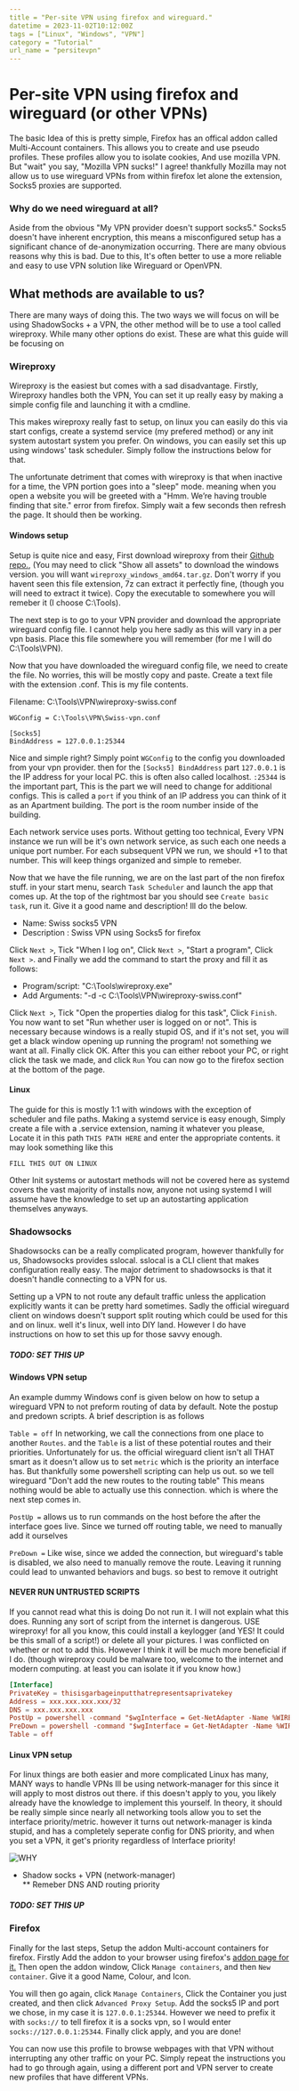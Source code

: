 ```yaml
---
title = "Per-site VPN using firefox and wireguard."
datetime = 2023-11-02T10:12:00Z
tags = ["Linux", "Windows", "VPN"]
category = "Tutorial"
url_name = "persitevpn"
---
```


# Per-site VPN using firefox and wireguard (or other VPNs)
The basic Idea of this is pretty simple, Firefox has an offical addon called Multi-Account containers. This allows you to create and use pseudo profiles. These profiles allow you to isolate cookies, And use mozilla VPN. But "wait" you say, "Mozilla VPN sucks!" I agree! thankfully Mozilla may not allow us to use wireguard VPNs from within firefox let alone the extension, Socks5 proxies are supported.


### Why do we need wireguard at all?
Aside from the obvious "My VPN provider doesn't support socks5." Socks5 doesn't have inherent encryption, this means a misconfigured setup has a significant chance of de-anonymization occurring. There are many obvious reasons why this is bad. Due to this, It's often better to use a more reliable and easy to use VPN solution like Wireguard or OpenVPN. 

## What methods are available to us?
There are many ways of doing this. The two ways we will focus on will be using ShadowSocks + a VPN, the other method will be to use a tool called wireproxy. While many other options do exist. These are what this guide will be focusing on

### Wireproxy
Wireproxy is the easiest but comes with a sad disadvantage. Firstly, Wireproxy handles both the VPN, You can set it up really easy by making a simple config file and launching it with a cmdline. 

This makes wireproxy really fast to setup, on linux you can easily do this via start configs, create a systemd service (my prefered method) or any init system autostart system you prefer. On windows, you can easily set this up using windows' task scheduler. Simply follow the instructions below for that. 

The unfortunate detriment that comes with wireproxy is that when inactive for a time, the VPN portion goes into a "sleep" mode. meaning when you open a website you will be greeted with a "Hmm. We’re having trouble finding that site." error from firefox. Simply wait a few seconds then refresh the page. It should then be working. 


#### Windows setup
Setup is quite nice and easy, First download wireproxy from their [Github repo.](https://github.com/pufferffish/wireproxy/release), (You may need to click "Show all assets" to download the windows version. you will want `wireproxy_windows_amd64.tar.gz`. Don't worry if you havent seen this file extension, 7z can extract it perfectly fine, (though you will need to extract it twice). Copy the executable to somewhere you will remeber it (I choose C:\Tools). 

The next step is to go to your VPN provider and download the appropriate wireguard config file. I cannot help you here sadly as this will vary in a per vpn basis. Place this file somewhere you will remember (for me I will do C:\Tools\VPN). 

Now that you have downloaded the wireguard config file, we need to create the file. No worries, this will be mostly copy and paste. Create a text file with the extension .conf. This is my file contents. 

Filename: C:\Tools\VPN\wireproxy-swiss.conf
```
WGConfig = C:\Tools\VPN\Swiss-vpn.conf

[Socks5]
BindAddress = 127.0.0.1:25344
```

Nice and simple right? Simply point `WGConfig` to the config you downloaded from your vpn provider. then for the `[Socks5] BindAddress` part `127.0.0.1` is the IP address for your local PC. this is often also called localhost. `:25344` is the important part, This is the part we will need to change for additional configs. This is called a `port` if you think of an IP address you can think of it as an Apartment building. The port is the room number inside of the building. 

Each network service uses ports. Without getting too technical, Every VPN instance we run will be it's own network service, as such each one needs a unique port number. For each subsequent VPN we run, we should +1 to that number. This will keep things organized and simple to remeber. 

Now that we have the file running, we are on the last part of the non firefox stuff. in your start menu, search `Task Scheduler` and launch the app that comes up. At the top of the rightmost bar you should see `Create basic task`, run it. Give it a good name and description! Ill do the below.

* Name: Swiss socks5 VPN
* Description : Swiss VPN using Socks5 for firefox


Click `Next >`, Tick "When I log on", Click `Next >`, "Start a program", Click `Next >`. and Finally we add the command to start the proxy and fill it as follows:

* Program/script: "C:\Tools\wireproxy.exe"
* Add Arguments: "-d -c C:\Tools\VPN\wireproxy-swiss.conf"

Click `Next >`, Tick "Open the properties dialog for this task", Click `Finish`. You now want to set "Run whether user is logged on or not". This is necessary because windows is a really stupid OS, and if it's not set, you will get a black window opening up running the program! not something we want at all. Finally click OK. After this you can either reboot your PC, or right click the task we made, and click `Run` You can now go to the firefox section at the bottom of the page.

#### Linux
The guide for this is mostly 1:1 with windows with the exception of scheduler and file paths. Making a systemd service is easy enough, Simply create a file with a .service extension, naming it whatever you please, Locate it in this path `THIS PATH HERE` and enter the appropriate contents. it may look something like this 
```
FILL THIS OUT ON LINUX
```


Other Init systems or autostart methods will not be covered here as systemd covers the vast majority of installs now, anyone not using systemd I will assume have the knowledge to set up an autostarting application themselves anyways. 

### Shadowsocks
Shadowsocks can be a really complicated program, however thankfully for us, Shadowsocks provides sslocal. sslocal is a CLI client that makes configuration really easy. The major detriment to shadowsocks is that it doesn't handle connecting to a VPN for us. 

Setting up a VPN to not route any default traffic unless the application explicitly wants it can be pretty hard sometimes. Sadly the official wireguard client on windows doesn't support split routing which could be used for this and on linux. well it's linux, well into DIY land. However I do have instructions on how to set this up for those savvy enough.

##### TODO: SET THIS UP

#### Windows VPN setup
An example dummy Windows conf is given below on how to setup a wireguard VPN to not preform routing of data by default. Note the postup and predown scripts. A brief description is as follows  

`Table = off` In networking, we call the connections from one place to another `Routes`. and the `Table` is a list of these potential routes and their priorities. Unfortunately for us. the official wireguard client isn't all THAT smart as it doesn't allow us to set `metric` which is the priority an interface has. But thankfully some powershell scripting can help us out. so we tell wireguard "Don't add the new routes to the routing table" This means nothing would be able to actually use this connection. which is where the next step comes in. 

`PostUp =` allows us to run commands on the host before the after the interface goes live. Since we turned off routing table, we need to manually add it ourselves

`PreDown =` Like wise, since we added the connection, but wireguard's table is disabled, we also need to manually remove the route. Leaving it running could lead to unwanted behaviors and bugs. so best to remove it outright



#### NEVER RUN UNTRUSTED SCRIPTS
If you cannot read what this is doing Do not run it. I will not explain what this does. Running any sort of script from the internet is dangerous. USE wireproxy! for all you know, this could install a keylogger (and YES! It could be this small of a script!) or delete all your pictures. I was conflicted on whether or not to add this. However I think it will be much more beneficial if I do. (though wireproxy could be malware too, welcome to the internet and modern computing. at least you can isolate it if you know how.) 

```toml
[Interface]
PrivateKey = thisisgarbageinputthatrepresentsaprivatekey
Address = xxx.xxx.xxx.xxx/32
DNS = xxx.xxx.xxx.xxx
PostUp = powershell -command "$wgInterface = Get-NetAdapter -Name %WIREGUARD_TUNNEL_NAME%; route add 0.0.0.0 mask 0.0.0.0 0.0.0.0 IF $wgInterface.ifIndex metric 9999; Set-NetIPInterface -InterfaceIndex $wgInterface.ifIndex -InterfaceMetric 9999;"
PreDown = powershell -command "$wgInterface = Get-NetAdapter -Name %WIREGUARD_TUNNEL_NAME%; route delete 0.0.0.0 mask 0.0.0.0 0.0.0.0 if $wgInterface.ifIndex metric 9999; Set-NetIPInterface -InterfaceIndex $wgInterface.ifIndex -InterfaceMetric 9999;"
Table = off
```


#### Linux VPN setup
For linux things are both easier and more complicated Linux has many, MANY ways to handle VPNs Ill be using network-manager for this since it will apply to most distros out there. if this doesn't apply to you, you likely already have the knowledge to implement this yourself. In theory, it should be really simple since nearly all networking tools allow you to set the interface priority/metric. however it turns out network-manager is kinda stupid, and has a completely seperate config for DNS priority, and when you set a VPN, it get's priority regardless of Interface priority! 

![WHY](https://media1.tenor.com/images/2707732801c38d7c395ca878b17cbcef/tenor.gif?itemid=13916835)

* Shadow socks + VPN (network-manager)\
** Remeber DNS AND routing priority

##### TODO: SET THIS UP

### Firefox
Finally for the last steps, Setup the addon Multi-account containers for firefox. Firstly Add the addon to your browser using firefox's [addon page for it.](https://addons.mozilla.org/en-CA/firefox/addon/multi-account-containers/) Then open the addon window, Click `Manage containers`, and then `New container`. Give it a good Name, Colour, and Icon.  

You will then go again, click `Manage Containers`, Click the Container you just created, and then click `Advanced Proxy Setup`. Add the socks5 IP and port we chose, in my case it is `127.0.0.1:25344`. However we need to prefix it with `socks://` to tell firefox it is a socks vpn, so I would enter `socks://127.0.0.1:25344`. Finally click apply, and you are done! 

You can now use this profile to browse webpages with that VPN without interrupting any other traffic on your PC. Simply repeat the instructions you had to go through again, using a different port and VPN server to create new profiles that have different VPNs. 
